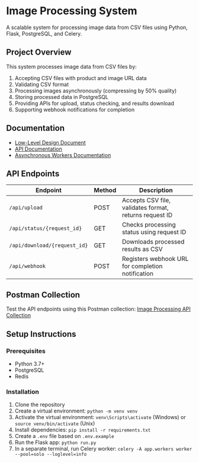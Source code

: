 # Image Processing System

A scalable system for processing image data from CSV files using Python, Flask, PostgreSQL, and Celery.

## Project Overview

This system processes image data from CSV files by:
1. Accepting CSV files with product and image URL data
2. Validating CSV format
3. Processing images asynchronously (compressing by 50% quality)
4. Storing processed data in PostgreSQL
5. Providing APIs for upload, status checking, and results download
6. Supporting webhook notifications for completion


## Documentation

- [Low-Level Design Document](docs/lld_document.md)
- [API Documentation](docs/api_documentation.md)
- [Asynchronous Workers Documentation](docs/async_workers.md)

## API Endpoints

| Endpoint | Method | Description |
|----------|--------|-------------|
| `/api/upload` | POST | Accepts CSV file, validates format, returns request ID |
| `/api/status/{request_id}` | GET | Checks processing status using request ID |
| `/api/download/{request_id}` | GET | Downloads processed results as CSV |
| `/api/webhook` | POST | Registers webhook URL for completion notification |

## Postman Collection

Test the API endpoints using this Postman collection:
[Image Processing API Collection](https://www.postman.com/reachpran/workspace/endpoints-demo/folder/42752552-4e8a764a-83c7-4bf2-a799-309d50b4ee85?action=share&source=copy-link&creator=42752552&ctx=documentation)

## Setup Instructions

### Prerequisites
- Python 3.7+
- PostgreSQL
- Redis

### Installation
1. Clone the repository
2. Create a virtual environment: `python -m venv venv`
3. Activate the virtual environment: `venv\Scripts\activate` (Windows) or `source venv/bin/activate` (Unix)
4. Install dependencies: `pip install -r requirements.txt`
5. Create a `.env` file based on `.env.example`
6. Run the Flask app: `python run.py`
7. In a separate terminal, run Celery worker: `celery -A app.workers worker --pool=solo --loglevel=info`
